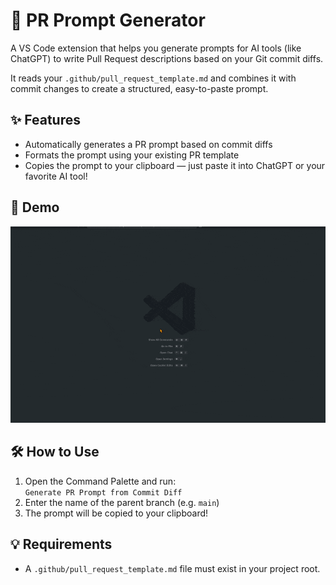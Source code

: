 # 🚀 PR Prompt Generator

A VS Code extension that helps you generate prompts for AI tools (like ChatGPT) to write Pull Request descriptions based on your Git commit diffs.

It reads your `.github/pull_request_template.md` and combines it with commit changes to create a structured, easy-to-paste prompt.

## ✨ Features

- Automatically generates a PR prompt based on commit diffs
- Formats the prompt using your existing PR template
- Copies the prompt to your clipboard — just paste it into ChatGPT or your favorite AI tool!

## 📸 Demo

![Demo](images/demo.gif)

## 🛠 How to Use

1. Open the Command Palette and run:  
   `Generate PR Prompt from Commit Diff`
2. Enter the name of the parent branch (e.g. `main`)
3. The prompt will be copied to your clipboard!

## 💡 Requirements

- A `.github/pull_request_template.md` file must exist in your project root.
